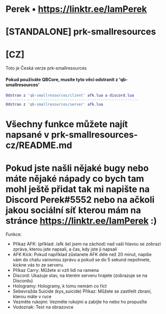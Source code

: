 # Perek • https://linktr.ee/IamPerek #

# [STANDALONE] prk-smallresources #

# [CZ] #

Toto je Česká verze prk-smallresources

#### Pokud používáte QBCore, musíte tyto věci odstranit z 'qb-smallresources'
```lua
Odstran z 'qb-smallresources/client' afk.lua a discord.lua
------------------------------------------------------------
Odstran z 'qb-smallresources/server' afk.lua
```
# Všechny funkce můžete najít napsané v prk-smallresources-cz/README.md
# Pokud jste našli nějaké bugy nebo máte nějaké nápady co bych tam mohl ještě přidat tak mi napište na Discord Perek#5552 nebo na ačkoli jakou sociální síť kterou mám na stránce https://linktr.ee/IamPerek :)

Funkce:

- Příkaz AFK: (příklad: /afk šel jsem na záchod) nad vaší hlavou se zobrazí zpráva, kterou jste napsali, a čas, kdy jste ji napsali
- AFK Kick: Pokud například zůstanete AFK déle než 20 minut, napíše vám do chatu varovnou zprávu a pokud se do 5 sekund nepohnete, kickne vás to ze serveru.
- Příkaz Carry: Můžete si vzít lidi na ramena
- Discord: Ukazuje stav, na kterém serveru hrajete (zobrazuje se na Discordu)
- Hologramy: Hologramy, k tomu nemám co říct
- Sebevražda Suicide (kys_suicide) Příkaz: Můžete se zastřelit zbraní, kterou máte v ruce
- Vezměte rukojmí: Vezměte rukojmí a zabijte ho nebo ho propusťte
- Vodoznak: Text na obrazovce
